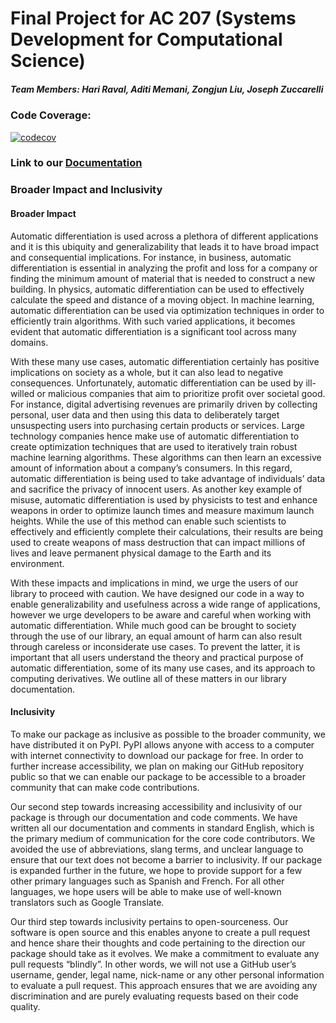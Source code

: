 # Final Project for AC 207 (Systems Development for Computational Science)

##### Team Members: Hari Raval, Aditi Memani, Zongjun Liu, Joseph Zuccarelli

### Code Coverage: 
[![codecov](https://codecov.io/gh/cs107-AHJZ/cs107-FinalProject/branch/main/graph/badge.svg?token=JA65917L6C)](https://codecov.io/gh/cs107-AHJZ/cs107-FinalProject)

### Link to our [Documentation](https://github.com/Hari-Raval/automatic-differentiation/blob/main/docs/documentation.pdf)

### Broader Impact and Inclusivity

#### Broader Impact

Automatic differentiation is used across a plethora of different applications and it is this ubiquity and generalizability that leads it to have broad impact and consequential implications. For instance, in business, automatic differentiation is essential in analyzing the profit and loss for a company or finding the minimum amount of material that is needed to construct a new building. In physics, automatic differentiation can be used to effectively calculate the speed and distance of a moving object. In machine learning, automatic differentiation can be used via optimization techniques in order to efficiently train algorithms. With such varied applications, it becomes evident that automatic differentiation is a significant tool across many domains. 


With these many use cases, automatic differentiation certainly has positive implications on society as a whole, but it can also lead to negative consequences.  Unfortunately, automatic differentiation can be used by ill-willed or malicious companies that aim to prioritize profit over societal good. For instance, digital advertising revenues are primarily driven by collecting personal, user data and then using this data to deliberately target unsuspecting users into purchasing certain products or services. Large technology companies hence make use of automatic differentiation to create optimization techniques that are used to iteratively train robust machine learning algorithms. These algorithms can then learn an excessive amount of information about a company’s consumers. In this regard, automatic differentiation is being used to take advantage of individuals’ data and sacrifice the privacy of innocent users. As another key example of misuse, automatic differentiation is used by physicists to test and enhance weapons in order to optimize launch times and measure maximum launch heights. While the use of this method can enable such scientists to effectively and efficiently complete their calculations, their results are being used to create weapons of mass destruction that can impact millions of lives and leave permanent physical damage to the Earth and its environment.


With these impacts and implications in mind, we urge the users of our library to proceed with caution. We have designed our code in a way to enable generalizability and usefulness across a wide range of applications, however we urge developers to be aware and careful when working with automatic differentiation. While much good can be brought to society through the use of our library, an equal amount of harm can also result through careless or inconsiderate use cases. To prevent the latter, it is important that all users understand the theory and practical purpose of automatic differentiation, some of its many use cases, and its approach to computing derivatives. We outline all of these matters in our library documentation.

#### Inclusivity 

To make our package as inclusive as possible to the broader community, we have distributed it on PyPI. PyPI allows anyone with access to a computer with internet connectivity to download our package for free. In order to further increase accessibility, we plan on making our GitHub repository public so that we can enable our package to be accessible to a broader community that can make code contributions.


Our second step towards increasing accessibility and inclusivity of our package is through our documentation and code comments. We have written all our documentation and comments in standard English, which is the primary medium of communication for the core code contributors. We avoided the use of abbreviations, slang terms, and unclear language to ensure that our text does not become a barrier to inclusivity. If our package is expanded further in the future, we hope to provide support for a few other primary languages such as Spanish and French. For all other languages, we hope users will be able to make use of well-known translators such as Google Translate. 


Our third step towards inclusivity pertains to open-sourceness. Our software is open source and this enables anyone to create a pull request and hence share their thoughts and code pertaining to the direction our package should take as it evolves. We make a commitment to evaluate any pull requests “blindly”. In other words, we will not use a GitHub user’s username, gender, legal name, nick-name or any other personal information to evaluate a pull request. This approach ensures that we are avoiding any discrimination and are purely evaluating requests based on their code quality. 
